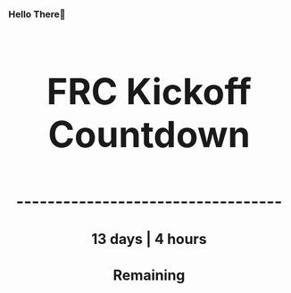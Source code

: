 ### Hello There👋

<!---START-TIMER--->
<h3 align='center' style='font-size: 64px;'>FRC Kickoff Countdown</h3>
<h3 align='center' style='font-size: 30px;'>----------------------------------</h3>
<h3 align='center' style='font-size: 25px;'>13 days | 4 hours</h3>
<h3 align='center' style='font-size: 25px;'>Remaining</h3>
<!---END-TIMER--->
